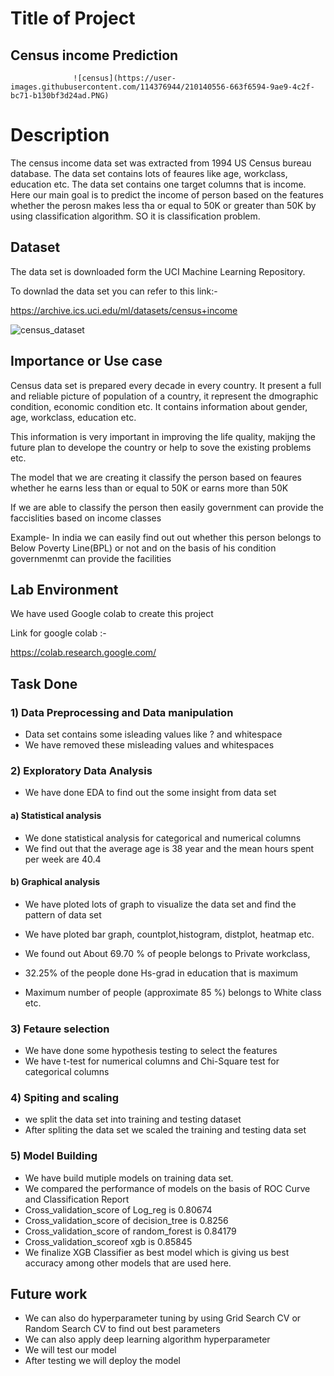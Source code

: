 
# Title of Project

## Census income Prediction

           

                  ![census](https://user-images.githubusercontent.com/114376944/210140556-663f6594-9ae9-4c2f-bc71-b130bf3d24ad.PNG)
           
# Description
The census income data set was extracted from 1994 US Census bureau database.
The data set contains lots of feaures like age, workclass, education etc. The data set contains one target columns that is income.
Here our main goal is to predict the income of person based on the features whether the perosn makes less tha or equal to 50K or greater than 50K by using classification algorithm.
SO it is classification problem.


## Dataset
The data set is downloaded form the UCI Machine Learning Repository.

To downlad the data set you can refer to this link:-

https://archive.ics.uci.edu/ml/datasets/census+income


![census_dataset](https://user-images.githubusercontent.com/114376944/210140269-d7e988cc-dc10-40ec-a342-77dad7ccecf8.PNG)

## Importance or Use case

Census data set is prepared every decade in every country. It present a full and reliable picture of population of a country, it represent the dmographic condition, economic condition etc.
It contains information about gender, age, workclass, education etc.

This information is very important in improving the life quality, makijng the future plan to develope the country or help to sove the existing problems etc.

The model that we are creating it classify the person based on feaures whether he earns less than or equal to 50K or earns more than 50K

If we are able to classify the person then easily government can provide the faccislities based on income classes

Example- In india we can easily find out out whether this person belongs to Below Poverty Line(BPL) or not and on the basis of his condition governmenmt can provide the facilities
## Lab Environment
We have used Google colab to create this project

Link for google colab :-

https://colab.research.google.com/
## Task Done

### 1) Data Preprocessing and Data manipulation
- Data set contains some isleading values like ? and whitespace
- We have removed these misleading values and whitespaces

### 2) Exploratory Data Analysis
- We have done EDA to find out the some insight from data set
#### a) Statistical analysis
- We done statistical analysis for categorical and numerical columns
- We find out that the average age is 38 year and the mean hours spent per week are 40.4

#### b) Graphical analysis
- We have ploted lots of graph to visualize the data set and find the pattern of data set

- We have ploted bar graph, countplot,histogram, distplot, heatmap etc.
- We found out About 69.70 % of people belongs to Private workclass,
- 32.25% of the people done Hs-grad in education that is maximum
- Maximum number of people (approximate 85 %) belongs to White class etc.

 ### 3) Fetaure selection
- We have done some hypothesis testing to select the features
- We have t-test for numerical columns and Chi-Square test for categorical columns

### 4) Spiting and scaling 
- we split the data set into training and testing dataset
- After spliting the data set we scaled the training and testing data set

### 5) Model Building 
- We have build mutiple models on training data set.
- We compared the performance of models on the basis of ROC Curve and Classification Report
- Cross_validation_score of Log_reg is 0.80674
- Cross_validation_score of decision_tree is 0.8256
- Cross_validation_score of random_forest is 0.84179
- Cross_validation_scoreof xgb is 0.85845
-  We finalize XGB Classifier as best model which is giving us best accuracy among other models that are used here.



## Future work

- We can also do hyperparameter tuning by using Grid Search CV or Random Search CV to find out best parameters
- We can also apply deep learning algorithm hyperparameter
- We will test our model
- After testing we will deploy the model

